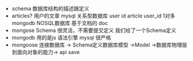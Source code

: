 - schema 数据库结构的描述跟定义
- articles?
  用户的文章
  mysql 关系型数据库
  user id
  article user_id
  1对多
  mongodb NOSQL数据库
  基于文档的 doc
- mongose Schema
  很灵活，不需要提交定义
  我们给了一个Schema定义
- mongodb 用的是js 语法引擎
mysql 很严格 
- mongoose 连接数据库 -> Schema定义数据库模型 ->Model ->数据库物理层到面向对象的能力-> api save
